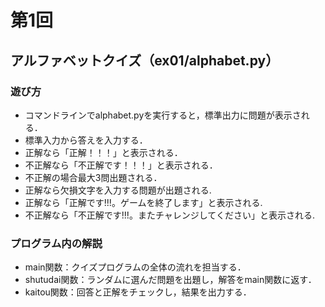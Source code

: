 # 第1回
## アルファベットクイズ（ex01/alphabet.py）
### 遊び方
* コマンドラインでalphabet.pyを実行すると，標準出力に問題が表示される．
* 標準入力から答えを入力する．
* 正解なら「正解！！！」と表示される．
* 不正解なら「不正解です！！！」と表示される．
* 不正解の場合最大3問出題される．
* 正解なら欠損文字を入力する問題が出題される.
* 正解なら「正解です!!!。ゲームを終了します」と表示される.
* 不正解なら「不正解です!!!。またチャレンジしてください」と表示される.
### プログラム内の解説
* main関数：クイズプログラムの全体の流れを担当する．
* shutudai関数：ランダムに選んだ問題を出題し，解答をmain関数に返す．
* kaitou関数：回答と正解をチェックし，結果を出力する．
